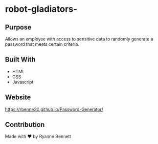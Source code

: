 # robot-gladiators-

## Purpose
Allows an employee with access to sensitive data to randomly generate a password that meets certain criteria.  

## Built With
* HTML
* CSS
* Javascript

## Website
https://rbenne30.github.io/Password-Generator/

## Contribution
Made with ❤️ by Ryanne Bennett
